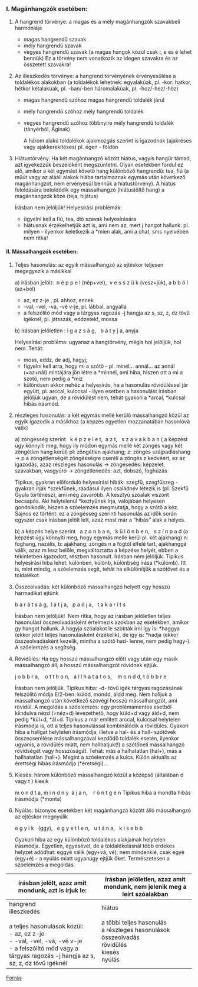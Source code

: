 ### I. Magánhangzók esetében:

1. A hangrend törvénye: a magas és a mély magánhangzók szavakbeli harmóniája
	- magas hangrendű szavak
	- mély hangrendű szavak
	- vegyes hangrendű szavak (a magas hangok közül csak i, e és é lehet bennük)
	Ez a törvény nem vonatkozik az idegen szavakra és az összetett szavakra!

2. Az illeszkedés törvénye: a hangrend törvényének érvényesülése a toldalékos alakokban
	(a toldalékok lehetnek: egyalakúak, pl. -kor: hatkor, hétkor kétalakúak, pl. -ban/-ben háromalakúak, pl. -hoz/-hez/-höz)

	- magas hangrendű szóhoz magas hangrendű toldalék járul
	- mély hangrendű szóhoz mély hangrendű toldalék
	- vegyes hangrendű szóhoz többnyire mély hangrendű toldalék (tányérból, Áginak)

		A három alakú toldalékok ajakmozgás szerint is igazodnak (ajakréses vagy ajakkerekítéses) pl. égen - földön

3. Hiátustörvény. Ha két magánhangzó között hiátus, vagyis hangűr támad, azt igyekezzük beszélőként megszüntetni. Olyan esetekben fordul ez elő, amikor a két egymást követő hang különböző hangrendű: tea, fiú (a műút vagy az alááll alakok hiába tartalmaznak egymás után következő magánhangzót, nem érvényesül bennük a hiátustörvény). A hiátus feloldására betoldódik egy mássalhangzó (hiátustöltő hang) a magánhangzók közé (teja, hijátus)

	Írásban nem jelöljük! Helyesírási problémák:
	- ügyelni kell a fiú, tea, dió szavak helyesírására
	- hiátusnak érzékelhetjük azt is, ami nem az, mert j hangot hallunk: pl. milyen - ilyenkor keletkezik a *mien alak, ami a chat, sms nyelvében nem ritka!

#### II. Mássalhangzók esetében:

1. Teljes hasonulás: az egyik mássalhangzó az ejtéskor teljesen megegyezik a másikkal

	a) írásban jelölt:  n é p p e l (nép+vel),  v e s s z ü k (vesz+jük), a b b ó l (az+ból)
	- az, ez z-je , pl. ahhoz, ennek
	- -val, -vel, -vá, -vé v-je, pl. lábbal, angyallá
	- a felszólító mód vagy a tárgyas ragozás -j hangja az s, sz, z, dz tövű igéknél, pl. játsszák, eddzetek!, mossa
	
	b) írásban jelöletlen : i g a z s á g,   b á t y j a, anyja

	Helyesírási probléma: ugyanaz a hangtörvény, mégis hol jelöljük, hol nem. Tehát:
	- moss, eddz, de adj, hagyj; 
	- figyelni kell arra, hogy mi a szótő - pl. minél… annál… az annál (=az+nál) mintájára jön létre a *minnél, ami hiba, hiszen ott a mi a szótő, nem pedig a *miz
	- különösen akkor nehéz a helyesírás, ha a hasonulás rövidüléssel jár együtt, pl. arccal, kulccsal - ilyen esetben a hasonulást írásban jelöljük ugyan, de a rövidülést nem, tehát gyakori a *arcal, *kulcsal hibás írásmód.

2. részleges hasonulás: a két egymás mellé kerülő mássalhangzó közül az egyik igazodik a másikhoz (a képzés egyetlen mozzanatában hasonlóvá válik)

	a) zöngésség szerint   k é p z e l e t,  a z t,   s z a v a k b a n
		( a képzést úgy könnyíti meg, hogy ily módon egymás mellé két zöngés vagy két zöngétlen hang kerül)
		pl: zöngétlen ajakhang; z: zöngés szájpadláshang → p a zöngétlenségét zöngésségre cseréli a zöngés z kedvéért, ez az igazodás, azaz részleges hasonulás
		→ zöngésedés: képzelet, szavakban, vasgyúró
		→ zöngétlenedés: azt, dobszó, foghúzás

	Tipikus, gyakran előforduló helyesírási hibák: szegfű, szegfűszeg - gyakran írják *szekfűnek, ráadásul ilyen családnév létezik is (pl. Szekfű Gyula történész), ami még zavaróbb.
	A kesztyű szóalak viszont becsapós. Aki helytelenül *keztyűnek írja, valójában helyesen gondolkodik, hiszen a szóelemzés megmutatja, hogy a szótő a kéz. Sajnos ez történt: ez a zöngésség szerinti hasonulás az idők során egyszer csak írásban jelölt lett, azaz most már a “hibás” alak a helyes.

	b) a képzés helye szerint   a z o n b a n,   k ü l ö n b e n,   s z í n p a d
		(a képzést úgy könnyíti meg, hogy egymás mellé kerül pl. két ajakhang)
		n: foghang, nazális, b: ajakhang, zöngés
 		n a fogtól elfelé tart, ajakhanggá válik, azaz m lesz belőle, megváltoztatta a képzése helyét, ebben a tekintetben igazodott, részben hasonult.
	Írásban nem jelöljük. Tipikus helyesírási hiba lehet: különben, különb, különbség írása (*külömb). Itt is, mint mindig, a szóelemzés segít, tehát ha elkülönítjük a szótövet és a toldalékot.

3. Összeolvadás: két különböző mássalhangzó helyett egy hosszú harmadikat ejtünk

	b a r á t s á g,  l á t j a,   p a d j a,   t a k a r í t s 

	Írásban nem jelöljük! 
	Nem ritka, hogy az írásban jelöletlen teljes hasonulást összeolvadásként értelmezik azokban az esetekben, amikor gy hangot hallunk. A hagyja szóalakot le szokták írni így is: *haggya (ekkor jelölt teljes hasonulásként érzékelik), de így is: *hadja (ekkor összeolvadásként kezelik, mintha a szótő had- lenne, nem pedig hagy-). A szóelemzés a segítség.

4. Rövidülés: Ha egy hosszú mássalhangzó előtt vagy után egy másik mássalhangzó áll, a hosszú mássalhangzót rövidnek ejtjük.

	j o b b r a,    o t t h o n,   á l l h a t a t o s,    m o n d d,    t ö b b r e

	Írásban nem jelöljük. Tipikus hiba: -d- tövű igék tárgyas ragozásának felszólító módja E/2-ben:
	küldd, mondd, áldd meg. Nem halljuk a mássalhangzó után következő szóvégi hosszú mássalhangzót, ami rövidül. A megoldás a szóelemzés: egy problémamentes esetből kiindulva nézd (=néz+d) levezethető, hogy küld+d vagy áld+d, nem pedig *kül+d, *ál+d.
	Tipikus a már említett arccal, kulccsal helytelen írásmódja is, ott a teljes hasonulással kombinálódik a rövidülés.
	Gyakori hiba a hallgat helytelen írásmódja, illetve a hal- és a hall- szótövek összecserélése mássalhangzóval kezdődő toldalék esetén, ilyenkor ugyanis, a rövidülés miatt, nem hallhatjuk(!) a szótőbeli mássalhangzó rövidségét vagy hosszúságát. Tehát: más a halhatatlan (hal+), más a hallhatatlan (hall+). Megint a szóelemzés a kulcs.
	Külön aktuális az érettségi hibás írásmódja (*éretségi)...

5. Kiesés: három különböző mássalhangzó közül a középső (általában d vagy t ) kiesik

	m o n d t a, m i n d n y  á j a n,    r ö n t g e n
	Tipikus hiba a mondta hibás írásmódja (*monta)

6. Nyúlás: bizonyos esetekben két magánhangzó között álló mássalhangzó az ejtéskor megnyúlik  

	e g y i k   (ggy),   e g y e t l e n,   u t á n a,   k i s e b b

	Gyakori hiba az egy különböző toldalékos alakjainak helytelen írásmódja. Egyetlen, egyesével, de a toldalékolásnál több érdekes helyzet adódhat: eggyé válik (egy+vá, vé); nem mindenkié, csak egyé (egy+é) - a nyúlás miatt ugyanúgy ejtjük őket. Természetesen a szóelemzés a megoldás.

| írásban jelölt, **azaz amit mondunk, azt is írjuk le:**                                                                                                                                        | írásban jelöletlen, azaz amit mondunk, nem jelenik meg a leírt szóalakban                                          |
| ---------------------------------------------------------------------------------------------------------------------------------------------------------------------------------------------- | ------------------------------------------------------------------------------------------------------------------ |
| hangrend<br>illeszkedés<br><br>a teljes hasonulások közül:<br>- az, ez z-je<br>- -val, -vel, -vá, -vé v-je<br>- a felszólító mód vagy a tárgyas ragozás -j hangja az s, sz, z, dz tövű igéknél | hiátus<br><br>a többi teljes hasonulás<br>a részleges hasonulások<br>összeolvadás<br>rövidülés<br>kiesés<br>nyúlás |
[Forrás](https://gergelyi.webnode.page/news/a-hangkapcsolódási-szabályosságok-típusai-és-a-helyesírás-összefüggése/)
